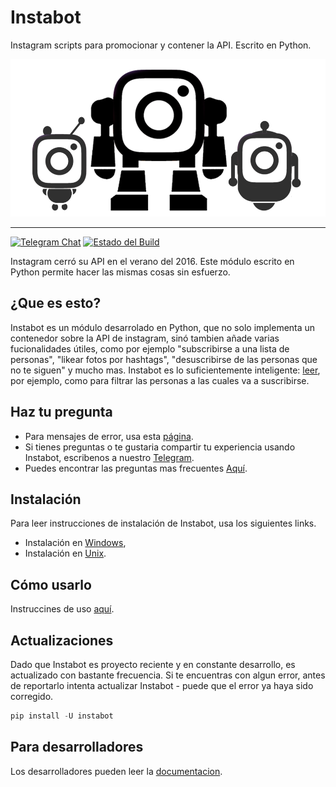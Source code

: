 # Instabot

Instagram scripts para promocionar y contener la API. Escrito en Python.

![Instabot es mejor que cualquier otro bot open-source!](../img/tag%20instabot.png "Instabot es mejor que cualquier otro bot open-source!")

___
[![Telegram Chat](https://img.shields.io/badge/chat%20on-Telegram-blue.svg)](https://t.me/joinchat/AAAAAEHxHAtKhKo4X4r7xg)
[![Estado del Build](https://travis-ci.org/instagrambot/instabot.svg?branch=master)](https://travis-ci.org/instagrambot/instabot)

Instagram cerró su API en el verano del 2016. Este módulo escrito en Python permite hacer las mismas cosas sin esfuerzo.

## ¿Que es esto?

Instabot es un módulo desarrolado en Python, que no solo implementa un contenedor sobre la API de instagram, sinó tambien añade varias fucionalidades útiles, como por ejemplo "subscribirse a una lista de personas", "likear fotos por hashtags", "desuscribirse de las personas que no te siguen" y mucho mas. Instabot es lo suficientemente inteligente: [leer](Filtration.md), por ejemplo, como para filtrar las personas a las cuales va a suscribirse.

## Haz tu pregunta

* Para mensajes de error, usa esta [página](https://github.com/instagrambot/instabot/issues).
* Si tienes preguntas o te gustaria compartir tu experiencia usando Instabot, escribenos a nuestro [Telegram](https://t.me/instabotproject).
* Puedes encontrar las preguntas mas frecuentes [Aquí](FAQ.md).

## Instalación

Para leer instrucciones de instalación de Instabot, usa los siguientes links.
* Instalación en [Windows](Installation_on_Windows.md),
* Instalación en [Unix](Installation_on_Unix.md).

## Cómo usarlo

Instruccines de uso [aquí](How_to_use.md).

## Actualizaciones

Dado que Instabot es proyecto reciente y en constante desarrollo, es actualizado con bastante frecuencia. Si te encuentras con algun error, antes de reportarlo intenta actualizar Instabot - puede que el error ya haya sido corregido.

``` python
pip install -U instabot
```

## Para desarrolladores

Los desarrolladores pueden leer la [documentacion](For_developers.md).
